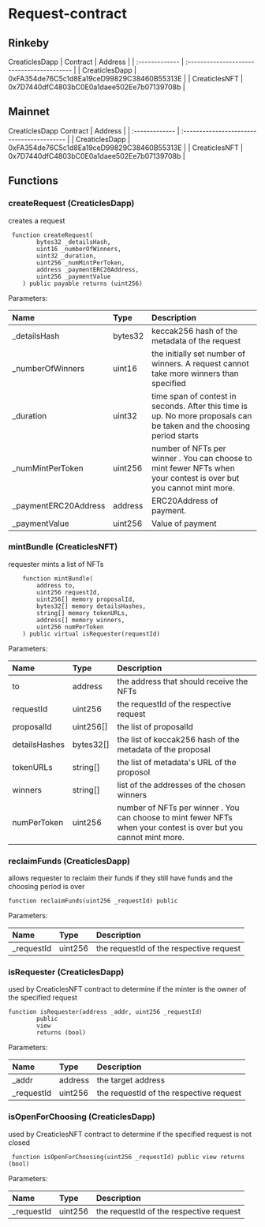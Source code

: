 # Request-contract

## Rinkeby

CreaticlesDapp
| Contract       | Address                                    |
| :------------- | :----------------------------------------- |
| CreaticlesDapp | 0xFA354de76C5c1d8Ea19ceD99829C38460B55313E |
| CreaticlesNFT  | 0x7D7440dfC4803bC0E0a1daee502Ee7b07139708b |

## Mainnet

CreaticlesDapp
 Contract       | Address                                    |
| :------------- | :----------------------------------------- |
| CreaticlesDapp | 0xFA354de76C5c1d8Ea19ceD99829C38460B55313E |
| CreaticlesNFT  | 0x7D7440dfC4803bC0E0a1daee502Ee7b07139708b |

## Functions

### createRequest (CreaticlesDapp)

creates a request

```
 function createRequest(
        bytes32 _detailsHash,
        uint16 _numberOfWinners,
        uint32 _duration,
        uint256 _numMintPerToken,
        address _paymentERC20Address,
        uint256 _paymentValue
    ) public payable returns (uint256)
```

Parameters:

| Name                 | Type    | Description                                                                                                           |
| :------------------- | :------ | :-------------------------------------------------------------------------------------------------------------------- |
| _detailsHash         | bytes32 | keccak256 hash of the metadata of the request                                                                         |
| _numberOfWinners     | uint16  | the initially set number of winners. A request cannot take more winners than specified                                |
| _duration            | uint32  | time span of contest in seconds. After this time is up. No more proposals can be taken and the choosing period starts |
| _numMintPerToken     | uint256 | number of NFTs per winner . You can choose to mint fewer NFTs when your contest is over but you cannot mint more.     |
| _paymentERC20Address | address | ERC20Address of payment.                                                                                              |
| _paymentValue        | uint256 | Value of payment                                                                                                      |

### mintBundle (CreaticlesNFT)

requester mints a list of NFTs

```
    function mintBundle(
        address to,
        uint256 requestId,
        uint256[] memory proposalId,
        bytes32[] memory detailsHashes,
        string[] memory tokenURLs,
        address[] memory winners,
        uint256 numPerToken
    ) public virtual isRequester(requestId)
```

Parameters:

| Name          | Type      | Description                                                                                                       |
| :------------ | :-------- | :---------------------------------------------------------------------------------------------------------------- |
| to            | address   | the address that should receive the NFTs                                                                          |
| requestId     | uint256   | the requestId of the respective request                                                                           |
| proposalId    | uint256[] | the list of proposalId                                                                                            |
| detailsHashes | bytes32[] | the list of keccak256 hash of the metadata of the proposal                                                         |
| tokenURLs     | string[]  | the list of metadata's URL of the proposol                                                                                              |
| winners       | string[]  | list of the addresses of the chosen winners                                                                       |
| numPerToken   | uint256   | number of NFTs per winner . You can choose to mint fewer NFTs when your contest is over but you cannot mint more. |


### reclaimFunds (CreaticlesDapp)

allows requester to reclaim their funds if they still have funds and the choosing period is over

```
function reclaimFunds(uint256 _requestId) public
```

Parameters:

| Name       | Type    | Description                             |
| :--------- | :------ | :-------------------------------------- |
| _requestId | uint256 | the requestId of the respective request |

### isRequester (CreaticlesDapp)

used by CreaticlesNFT contract to determine if the minter is the owner of the specified request

```
function isRequester(address _addr, uint256 _requestId)
        public
        view
        returns (bool)
```

Parameters:

| Name       | Type    | Description                             |
| :--------- | :------ | :-------------------------------------- |
| _addr      | address | the target address                      |
| _requestId | uint256 | the requestId of the respective request |

### isOpenForChoosing (CreaticlesDapp)

used by CreaticlesNFT contract to determine if the specified request is not closed

```
 function isOpenForChoosing(uint256 _requestId) public view returns (bool)
```

Parameters:

| Name       | Type    | Description                             |
| :--------- | :------ | :-------------------------------------- |
| _requestId | uint256 | the requestId of the respective request |